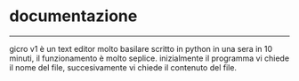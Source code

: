 # documentazione

---

gicro v1 è un text editor molto basilare scritto in python in una sera in 10 minuti, il funzionamento è molto seplice. inizialmente il programma vi chiede il nome del file, succesivamente vi chiede il contenuto del file.
